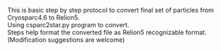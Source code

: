 This is basic step by step protocol to convert final set of particles from Cryosparc4.6 to Relion5.  
Using csparc2star.py program to convert.  
Steps help format the converted file as Relion5 recognizable format.  
(Modification suggestions are welcome)  
